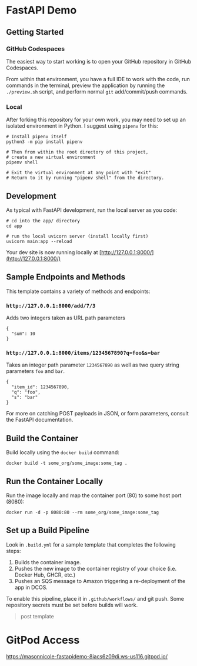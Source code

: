 # FastAPI Demo

## Getting Started

### GitHub Codespaces

The easiest way to start working is to open your GitHub repository in GitHub Codespaces.

From within that environment, you have a full IDE to work with the code, run commands in the terminal, preview the application by running the `./preview.sh` script, and perform normal `git` add/commit/push commands.

### Local

After forking this repository for your own work, you may need to set up an isolated environment in Python. I suggest using `pipenv` for this:

```
# Install pipenv itself
python3 -m pip install pipenv

# Then from within the root directory of this project,
# create a new virtual environment
pipenv shell

# Exit the virtual environment at any point with "exit"
# Return to it by running "pipenv shell" from the directory.
```

## Development 

As typical with FastAPI development, run the local server as you code:
```
# cd into the app/ directory
cd app

# run the local uvicorn server (install locally first)
uvicorn main:app --reload
```

Your dev site is now running locally at [http://127.0.0.1:8000/](http://127.0.0.1:8000/)


## Sample Endpoints and Methods

This template contains a variety of methods and endpoints:

### `http://127.0.0.1:8000/add/7/3`

Adds two integers taken as URL path parameters
```
{
  "sum": 10
}
```

### `http://127.0.0.1:8000/items/1234567890?q=foo&s=bar`

Takes an integer path parameter `1234567890` as well as two query string parameters `foo` and `bar`.

```
{
  "item_id": 1234567890,
  "q": "foo",
  "s": "bar"
}
```

For more on catching POST payloads in JSON, or form parameters, consult the FastAPI documentation.

## Build the Container

Build locally using the `docker build` command:
```
docker build -t some_org/some_image:some_tag .
```

## Run the Container Locally

Run the image locally and map the container port (80) to some host port (8080):
```
docker run -d -p 8080:80 --rm some_org/some_image:some_tag
```

## Set up a Build Pipeline

Look in `.build.yml` for a sample template that completes the following steps:

1. Builds the container image.
2. Pushes the new image to the container registry of your choice (i.e. Docker Hub, GHCR, etc.)
3. Pushes an SQS message to Amazon triggering a re-deployment of the app in DCOS.

To enable this pipeline, place it in `.github/workflows/` and git push. Some repository secrets must be set before builds will work.

> post template


# GitPod Access
https://masonnicole-fastapidemo-8iacs6z09di.ws-us116.gitpod.io/ 